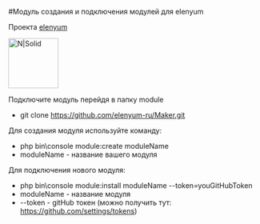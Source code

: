 #Модуль создания и подключения модулей для elenyum

Проекта <a href='https://github.com/elenyum-ru/elenyum'>elenyum</a>

[<img alt="N|Solid" height="100" src="https://images.assetsdelivery.com/compings_v2/arbuzu/arbuzu1606/arbuzu160600041.jpg"/>](https://github.com/elenyum-ru/elenyum)


Подключите модуль перейдя в папку module
- git clone https://github.com/elenyum-ru/Maker.git

Для создания модуля используйте команду:
- php bin\console module:create moduleName
- moduleName - название вашего модуля

Для подключения нового модуля:
- php bin\console module:install moduleName --token=youGitHubToken
- moduleName - название модуля
- --token - gitHub токен (можно получить тут: https://github.com/settings/tokens)


